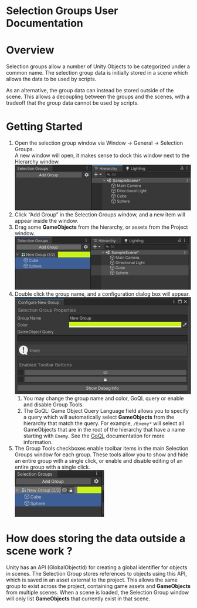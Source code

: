 Selection Groups User Documentation
===================================

# Overview

Selection groups allow a number of Unity Objects to be categorized under a common name.
The selection group data is initially stored in a scene which allows the data 
to be used by scripts.

As an alternative, the group data can instead be stored outside of the scene.
This allows a decoupling between the groups and the scenes, with a tradeoff 
that the group data cannot be used by scripts.


# Getting Started

1. Open the selection group window via Window -> General -> Selection Groups.  
   A new window will open, it makes sense to dock this window next to the Hierarchy window.   
   ![](images/SelectionGroupsWindow.png)
1. Click “Add Group” in the Selection Groups window, and a new item will appear inside the window.   
1. Drag some **GameObjects** from the hierarchy, or assets from the Project window. 
   ![](images/SelectionGroupMembers.png)
1. Double click the group name, and a configuration dialog box will appear. ![](images/SelectionGroupConfiguration.png)
   1. You may change the group name and color, GoQL query or enable and disable Group Tools.
   2. The GoQL: Game Object Query Language field allows you to specify a query 
      which will automatically select **GameObjects** from the hierarchy that match the query. 
      For example, `/Enemy*` will select all GameObjects that are in the root of the hierarchy 
      that have a name starting with `Enemy`. See the [GoQL](goql.md) documentation for more information.
1. The Group Tools checkboxes enable toolbar items in the main Selection Groups window for each group. 
   These tools allow you to show and hide an entire group with a single click, 
   or enable and disable editing of an entire group with a single click.   
   ![](images/SelectionGroupTools.png)


# How does storing the data outside a scene work ?

Unity has an API (GlobalObjectId) for creating a global identifier for objects in scenes. 
The Selection Group stores references to objects using this API, 
which is saved in an asset external to the project. 
This allows the same group to exist across the project, 
containing game assets and **GameObjects** from multiple scenes. 
When a scene is loaded, the Selection Group window will only list **GameObjects** that currently exist in that scene.
